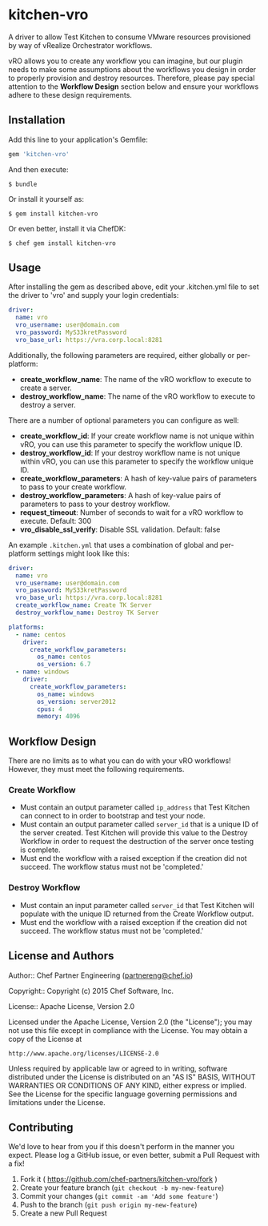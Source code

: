 # kitchen-vro

A driver to allow Test Kitchen to consume VMware resources provisioned by
way of vRealize Orchestrator workflows.

vRO allows you to create any workflow you can imagine, but our plugin needs
to make some assumptions about the workflows you design in order to properly
provision and destroy resources.  Therefore, please pay special attention to
the **Workflow Design** section below and ensure your workflows adhere to
these design requirements.

## Installation

Add this line to your application's Gemfile:

```ruby
gem 'kitchen-vro'
```

And then execute:

    $ bundle

Or install it yourself as:

    $ gem install kitchen-vro

Or even better, install it via ChefDK:

    $ chef gem install kitchen-vro

## Usage

After installing the gem as described above, edit your .kitchen.yml file to set the driver to 'vro' and supply your login credentials:

```yaml
driver:
  name: vro
  vro_username: user@domain.com
  vro_password: MyS33kretPassword
  vro_base_url: https://vra.corp.local:8281
```

Additionally, the following parameters are required, either globally or per-platform:

 * **create_workflow_name**: The name of the vRO workflow to execute to create a server.
 * **destroy_workflow_name**: The name of the vRO workflow to execute to destroy a server.

There are a number of optional parameters you can configure as well:

 * **create_workflow_id**: If your create workflow name is not unique within vRO, you can use
   this parameter to specify the workflow unique ID.
 * **destroy_workflow_id**: If your destroy workflow name is not unique within vRO, you can use
   this parameter to specify the workflow unique ID.
 * **create_workflow_parameters**: A hash of key-value pairs of parameters to pass to your
   create workflow.
 * **destroy_workflow_parameters**: A hash of key-value pairs of parameters to pass to your
   destroy workflow.
 * **request_timeout**: Number of seconds to wait for a vRO workflow to execute.  Default: 300
 * **vro_disable_ssl_verify**: Disable SSL validation.  Default: false

An example `.kitchen.yml` that uses a combination of global and per-platform
settings might look like this:

```yaml
driver:
  name: vro
  vro_username: user@domain.com
  vro_password: MyS33kretPassword
  vro_base_url: https://vra.corp.local:8281
  create_workflow_name: Create TK Server
  destroy_workflow_name: Destroy TK Server

platforms:
  - name: centos
    driver:
      create_workflow_parameters:
        os_name: centos
        os_version: 6.7
  - name: windows
    driver:
      create_workflow_parameters:
        os_name: windows
        os_version: server2012
        cpus: 4
        memory: 4096
```

## Workflow Design

There are no limits as to what you can do with your vRO workflows!  However,
they must meet the following requirements.

### Create Workflow

 * Must contain an output parameter called `ip_address` that Test Kitchen can
   connect to in order to bootstrap and test your node.
 * Must contain an output parameter called `server_id` that is a unique ID of
   the server created.  Test Kitchen will provide this value to the Destroy
   Workflow in order to request the destruction of the server once testing is
   complete.
 * Must end the workflow with a raised exception if the creation did not
   succeed.  The workflow status must not be 'completed.'

### Destroy Workflow

 * Must contain an input parameter called `server_id` that Test Kitchen will
   populate with the unique ID returned from the Create Workflow output.
 * Must end the workflow with a raised exception if the creation did not
     succeed.  The workflow status must not be 'completed.'

## License and Authors

Author:: Chef Partner Engineering (<partnereng@chef.io>)

Copyright:: Copyright (c) 2015 Chef Software, Inc.

License:: Apache License, Version 2.0

Licensed under the Apache License, Version 2.0 (the "License"); you may not use
this file except in compliance with the License. You may obtain a copy of the License at

```
http://www.apache.org/licenses/LICENSE-2.0
```

Unless required by applicable law or agreed to in writing, software distributed under the
License is distributed on an "AS IS" BASIS, WITHOUT WARRANTIES OR CONDITIONS OF ANY KIND,
either express or implied. See the License for the specific language governing permissions
and limitations under the License.

## Contributing

We'd love to hear from you if this doesn't perform in the manner you expect. Please log a GitHub issue, or even better, submit a Pull Request with a fix!

1. Fork it ( https://github.com/chef-partners/kitchen-vro/fork )
2. Create your feature branch (`git checkout -b my-new-feature`)
3. Commit your changes (`git commit -am 'Add some feature'`)
4. Push to the branch (`git push origin my-new-feature`)
5. Create a new Pull Request
